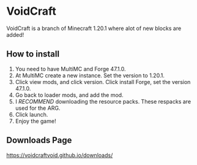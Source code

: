 # VoidCraft
VoidCraft is a branch of Minecraft 1.20.1 where alot of new blocks are added!
## How to install
1. You need to have MultiMC and Forge 47.1.0.
2. At MultiMC create a new instance. Set the version to 1.20.1.
3. Click view mods, and click version. Click install Forge, set the version 47.1.0.
4. Go back to loader mods, and add the mod.
5. I *RECOMMEND* downloading the resource packs. These respacks are used for the ARG.
6. Click launch.
7. Enjoy the game!
## Downloads Page
https://voidcraftvoid.github.io/downloads/
